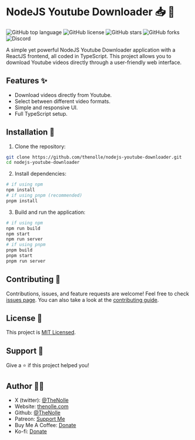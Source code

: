 # NodeJS Youtube Downloader 📥 🎥

![GitHub top language](https://img.shields.io/github/languages/top/thenolle/nodejs-youtube-downloader?color=blue&logo=typescript)
![GitHub license](https://img.shields.io/badge/license-MIT-green)
![GitHub stars](https://img.shields.io/github/stars/thenolle/nodejs-youtube-downloader?style=social)
![GitHub forks](https://img.shields.io/github/forks/thenolle/nodejs-youtube-downloader?style=social)
![Discord](https://img.shields.io/discord/1089982724158279933?label=Discord&logo=discord&logoColor=white)

A simple yet powerful NodeJS Youtube Downloader application with a ReactJS frontend, all coded in TypeScript. This project allows you to download Youtube videos directly through a user-friendly web interface.


## Features ✨
- Download videos directly from Youtube.
- Select between different video formats.
- Simple and responsive UI.
- Full TypeScript setup.

## Installation 🔧
1. Clone the repository:
```bash
git clone https://github.com/thenolle/nodejs-youtube-downloader.git
cd nodejs-youtube-downloader
```
2. Install dependencies:
```bash
# if using npm
npm install
# if using pnpm (recommended)
pnpm install
```
3. Build and run the application:
```bash
# if using npm
npm run build
npm start
npm run server
# if using pnpm
pnpm build
pnpm start
pnpm run server
```

## Contributing 🤝
Contributions, issues, and feature requests are welcome! Feel free to check [issues page](https://github.com/thenolle/nodejs-youtube-downloader/issues). You can also take a look at the [contributing guide](https://github.com/thenolle/nodejs-youtube-downloader/blob/main/CONTRIBUTING.md).

## License 📝
This project is [MIT Licensed](LICENSE).

## Support 💖
Give a ⭐️ if this project helped you!

## Author 👨‍💻
- X (twitter): [@TheNolle](https://twitter.com/thenolly_)
- Website: [thenolle.com](https://thenolle.com)
- Github: [@TheNolle](https://github.com/thenolle)
- Patreon: [Support Me](https://patreon.com/_nolly)
- Buy Me A Coffee: [Donate](https://www.buymeacoffee.com/thenolle)
- Ko-fi: [Donate](https://ko-fi.com/nolly__)
